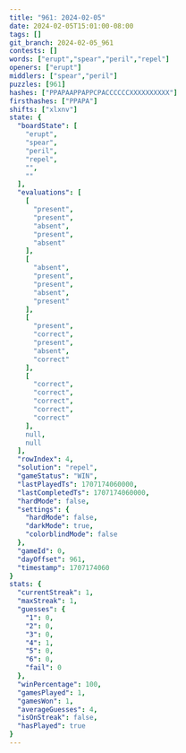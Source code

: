 ```yaml
---
title: "961: 2024-02-05"
date: 2024-02-05T15:01:00-08:00
tags: []
git_branch: 2024-02-05_961
contests: []
words: ["erupt","spear","peril","repel"]
openers: ["erupt"]
middlers: ["spear","peril"]
puzzles: [961]
hashes: ["PPAPAAPPAPPCPACCCCCCXXXXXXXXXX"]
firsthashes: ["PPAPA"]
shifts: ["xlxnv"]
state: {
  "boardState": [
    "erupt",
    "spear",
    "peril",
    "repel",
    "",
    ""
  ],
  "evaluations": [
    [
      "present",
      "present",
      "absent",
      "present",
      "absent"
    ],
    [
      "absent",
      "present",
      "present",
      "absent",
      "present"
    ],
    [
      "present",
      "correct",
      "present",
      "absent",
      "correct"
    ],
    [
      "correct",
      "correct",
      "correct",
      "correct",
      "correct"
    ],
    null,
    null
  ],
  "rowIndex": 4,
  "solution": "repel",
  "gameStatus": "WIN",
  "lastPlayedTs": 1707174060000,
  "lastCompletedTs": 1707174060000,
  "hardMode": false,
  "settings": {
    "hardMode": false,
    "darkMode": true,
    "colorblindMode": false
  },
  "gameId": 0,
  "dayOffset": 961,
  "timestamp": 1707174060
}
stats: {
  "currentStreak": 1,
  "maxStreak": 1,
  "guesses": {
    "1": 0,
    "2": 0,
    "3": 0,
    "4": 1,
    "5": 0,
    "6": 0,
    "fail": 0
  },
  "winPercentage": 100,
  "gamesPlayed": 1,
  "gamesWon": 1,
  "averageGuesses": 4,
  "isOnStreak": false,
  "hasPlayed": true
}
---
```

<!-- more -->
